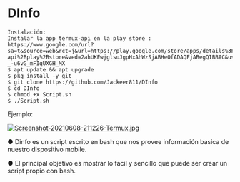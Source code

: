 # DInfo

```
Instalación:
Instalar la app termux-api en la play store : https://www.google.com/url?sa=t&source=web&rct=j&url=https://play.google.com/store/apps/details%3Fid%3Dcom.termux.api%26hl%3Des_CO%26gl%3DUS%26referrer%3Dutm_source%253Dgoogle%2526utm_medium%253Dorganic%2526utm_term%253Dtermux-api%2Bplay%2Bstore&ved=2ahUKEwjglsuJgpHxAhWzSjABHeOfADAQFjABegQIBBAC&usg=AOvVaw3Vu-_-u6vG_mFIqUXGH_MX
$ apt update && apt upgrade
$ pkg install -y git
$ git clone https://github.com/Jackeer811/DInfo
$ cd DInfo
$ chmod +x Script.sh
$ ./Script.sh
```
Ejemplo:

[![Screenshot-20210608-211226-Termux.jpg](https://i.postimg.cc/RCXHXPPX/Screenshot-20210608-211226-Termux.jpg)](https://postimg.cc/t7nJgzGx)

● Dinfo es un script escrito en bash que nos provee información basica de nuestro dispositivo mobile.

● El principal objetivo es mostrar lo facil y sencillo que puede ser crear un script propio con bash.


